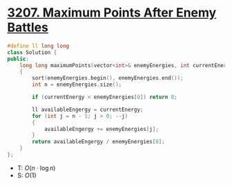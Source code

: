 # [3207\. Maximum Points After Enemy Battles](https://leetcode.com/problems/maximum-points-after-enemy-battles/)

```cpp
#define ll long long
class Solution {
public:
    long long maximumPoints(vector<int>& enemyEnergies, int currentEnergy)
    {
        sort(enemyEnergies.begin(), enemyEnergies.end());
        int n = enemyEnergies.size();

        if (currentEnergy < enemyEnergies[0]) return 0;

        ll availableEngergy = currentEnergy;
        for (int j = n - 1; j > 0; --j)
        {
            availableEngergy += enemyEnergies[j];
        }
        return availableEngergy / enemyEnergies[0];
    }
};
```

- T: $O(n \cdot \log n)$
- S: $O(1)$
